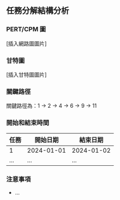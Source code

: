 ## 任務分解結構分析

### PERT/CPM 圖

[插入網路圖圖片]

### 甘特圖

[插入甘特圖圖片]

### 關鍵路徑

關鍵路徑為：1 -> 2 -> 4 -> 6 -> 9 -> 11

### 開始和結束時間

| 任務 | 開始日期 | 結束日期 |
|---|---|---|
| 1 | 2024-01-01 | 2024-01-02 |
| ... | ... | ... |

### 注意事項

* ...
